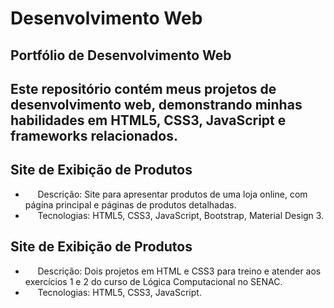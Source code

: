 # Desenvolvimento Web
## Portfólio de Desenvolvimento Web
## Este repositório contém meus projetos de desenvolvimento web, demonstrando minhas habilidades em HTML5, CSS3, JavaScript e frameworks relacionados.

## Site de Exibição de Produtos
*      Descrição: Site para apresentar produtos de uma loja online, com página principal e páginas de produtos detalhadas.
*      Tecnologias: HTML5, CSS3, JavaScript, Bootstrap, Material Design 3.

## Site de Exibição de Produtos
*      Descrição: Dois projetos em HTML e CSS3 para treino e atender aos exercícios 1 e 2 do curso de Lógica Computacional no SENAC.
*      Tecnologias: HTML5, CSS3, JavaScript.
